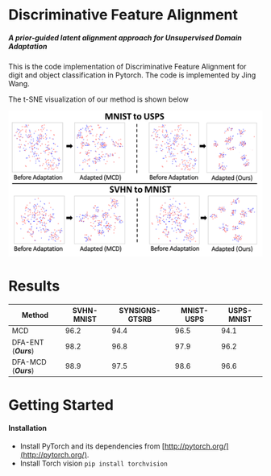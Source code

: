 # Discriminative Feature Alignment
##### A prior-guided latent alignment approach for Unsupervised Domain Adaptation

This is the code implementation of Discriminative Feature Alignment for digit and object classification in Pytorch. The code is implemented by Jing Wang.

The t-SNE visualization of our method is shown below

![tsne](tsne.png)

# Results

| Method  | SVHN-MNIST | SYNSIGNS-GTSRB | MNIST-USPS | USPS-MNIST |
| ------------- | ------------- | ------------- | ------------- |------------- |
| MCD  | 96.2  | 94.4 | 96.5 | 94.1 |
| DFA-ENT (***Ours***)  | 98.2 | 96.8 | 97.9 | 96.2 |
| DFA-MCD (***Ours***)  | 98.9 | 97.5 | 98.6 | 96.6 |

# Getting Started

#### Installation

* Install PyTorch and its dependencies from [http://pytorch.org/](http://pytorch.org/).
* Install Torch vision ```pip install torchvision```
